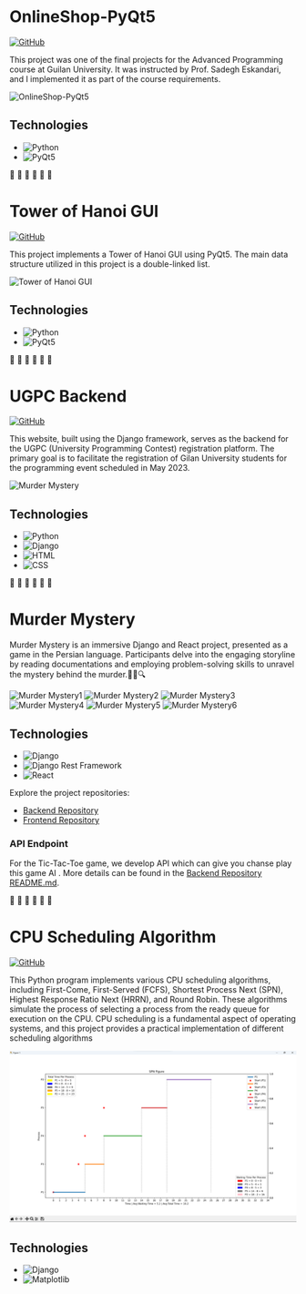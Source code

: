 # OnlineShop-PyQt5

[![GitHub](https://img.shields.io/badge/GitHub-View%20on%20GitHub-blue?logo=github)](https://github.com/bnparham/onlineShop-pyqt5)

This project was one of the final projects for the Advanced Programming course at Guilan University. It was instructed by Prof. Sadegh Eskandari, and I implemented it as part of the course requirements.



![OnlineShop-PyQt5](https://camo.githubusercontent.com/4dc955552c0f50f3ed19601c32e73a43c6af13b9b067b7534a81a5d1e75881a6/68747470733a2f2f692e706f7374696d672e63632f5a4b746d336870372f486f6d652d506167652e706e67253232)


## Technologies

- ![Python](https://img.shields.io/badge/Python-3.8%2B-blue?logo=python)
- ![PyQt5](https://img.shields.io/badge/PyQt5-Library-orange?logo=qt)

🚀 🚀 🚀 🚀 🚀 🚀

# Tower of Hanoi GUI

[![GitHub](https://img.shields.io/badge/GitHub-View%20on%20GitHub-blue?logo=github)](https://github.com/bnparham/TowerofHaoni)

This project implements a Tower of Hanoi GUI using PyQt5. The main data structure utilized in this project is a double-linked list.


![Tower of Hanoi GUI](https://camo.githubusercontent.com/18d19c872b7ccd3da047a45e93c1508100e8f65d411f746793d5ebcc26406a3e/68747470733a2f2f692e706f7374696d672e63632f72467a70393748622f546f7765722d6f662d68616e6f692d4755492e706e67)

## Technologies

- ![Python](https://img.shields.io/badge/Python-3.8%2B-blue?logo=python)
- ![PyQt5](https://img.shields.io/badge/PyQt5-Library-orange?logo=qt)

🚀 🚀 🚀 🚀 🚀 🚀

# UGPC Backend

[![GitHub](https://img.shields.io/badge/GitHub-View%20on%20GitHub-blue?logo=github)](https://github.com/bnparham/UGPC_backend)

This website, built using the Django framework, serves as the backend for the UGPC (University Programming Contest) registration platform. The primary goal is to facilitate the registration of Gilan University students for the programming event scheduled in May 2023.

![Murder Mystery](https://media.licdn.com/dms/image/D4E22AQEQTXanqgg7yw/feedshare-shrink_2048_1536/0/1683544828630?e=1706745600&v=beta&t=P8D2yIeXk3Kpfcvi4uLBMUTghcGnpgJY-1H1BTM16G0
)

## Technologies

- ![Python](https://img.shields.io/badge/Python-3.8%2B-blue?logo=python)
- ![Django](https://img.shields.io/badge/Django-Framework-green?logo=django)
- ![HTML](https://img.shields.io/badge/HTML-Markup-orange?logo=html5)
- ![CSS](https://img.shields.io/badge/CSS-Stylesheet-blueviolet?logo=css3)


🚀 🚀 🚀 🚀 🚀 🚀


# Murder Mystery

Murder Mystery is an immersive Django and React project, presented as a game in the Persian language. Participants delve into the engaging storyline by reading documentations and employing problem-solving skills to unravel the mystery behind the murder.🕵️‍♂️🔍

![Murder Mystery1](https://i.postimg.cc/fRXgwbSv/1703998246106.jpg)
![Murder Mystery2](https://i.postimg.cc/7YjW8zh6/1703998246036.jpg)
![Murder Mystery3](https://i.postimg.cc/kX2ppsnz/1703998245677.jpg)
![Murder Mystery4](https://i.postimg.cc/44L0PqTp/1703998245670.jpg)
![Murder Mystery5](https://i.postimg.cc/brBFvDRm/1703998245463.jpg)
![Murder Mystery6](https://i.postimg.cc/gjJTdq3w/1703998245456.jpg)


## Technologies

- ![Django](https://img.shields.io/badge/Django-Framework-green?logo=django)
- ![Django Rest Framework](https://img.shields.io/badge/Django%20Rest%20Framework-Library-blue?logo=python)
- ![React](https://img.shields.io/badge/React-Library-blue?logo=react)

Explore the project repositories:
- [Backend Repository](https://github.com/bnparham/murder_mystery_backend)
- [Frontend Repository](https://github.com/bnparham/murder_mystery_frontend)

### API Endpoint

For the Tic-Tac-Toe game, we develop API which can give you chanse play this game AI . More details can be found in the [Backend Repository README.md](https://github.com/bnparham/murder_mystery_backend).


🚀 🚀 🚀 🚀 🚀 🚀


# CPU Scheduling Algorithm

[![GitHub](https://img.shields.io/badge/GitHub-View%20on%20GitHub-blue?logo=github)](https://github.com/bnparham/scheduling-algorithms)

This Python program implements various CPU scheduling algorithms, including First-Come, First-Served (FCFS), Shortest Process Next (SPN), Highest Response Ratio Next (HRRN), and Round Robin. These algorithms simulate the process of selecting a process from the ready queue for execution on the CPU. CPU scheduling is a fundamental aspect of operating systems, and this project provides a practical implementation of different scheduling algorithms

![CPU Scheduling Algorithm](https://raw.githubusercontent.com/bnparham/scheduling-algorithms/master/static/images/fig.png?token=GHSAT0AAAAAACK3GXD2CTHOLYHHSNVTIIHKZMONF4A)


## Technologies

- ![Django](https://img.shields.io/badge/Django-Framework-green?logo=django)
- ![Matplotlib](https://img.shields.io/badge/Matplotlib-Library-blue?logo=matplotlib)
